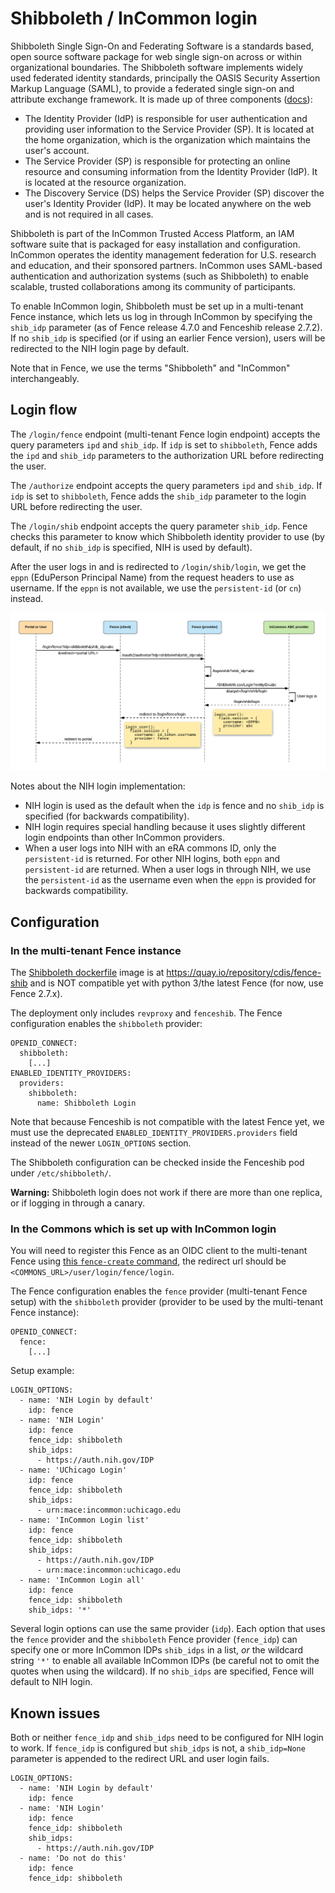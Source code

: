 # Shibboleth / InCommon login

Shibboleth Single Sign-On and Federating Software is a standards based, open source software package for web single sign-on across or within organizational boundaries. The Shibboleth software implements widely used federated identity standards, principally the OASIS Security Assertion Markup Language (SAML), to provide a federated single sign-on and attribute exchange framework. It is made up of three components ([docs](https://wiki.shibboleth.net/confluence/display/CONCEPT/Home)):
- The Identity Provider (IdP) is responsible for user authentication and providing user information to the Service Provider (SP). It is located at the home organization, which is the organization which maintains the user's account.
- The Service Provider (SP) is responsible for protecting an online resource and consuming information from the Identity Provider (IdP). It is located at the resource organization.
- The Discovery Service (DS) helps the Service Provider (SP) discover the user's Identity Provider (IdP). It may be located anywhere on the web and is not required in all cases.

Shibboleth is part of the InCommon Trusted Access Platform, an IAM software suite that is packaged for easy installation and configuration. InCommon operates the identity management federation for U.S. research and education, and their sponsored partners. InCommon uses SAML-based authentication and authorization systems (such as Shibboleth) to enable scalable, trusted collaborations among its community of participants.

To enable InCommon login, Shibboleth must be set up in a multi-tenant Fence instance, which lets us log in through InCommon by specifying the `shib_idp` parameter (as of Fence release 4.7.0 and Fenceshib release 2.7.2). If no `shib_idp` is specified (or if using an earlier Fence version), users will be redirected to the NIH login page by default.

Note that in Fence, we use the terms "Shibboleth" and "InCommon" interchangeably.

## Login flow

The `/login/fence` endpoint (multi-tenant Fence login endpoint) accepts the query parameters `ipd` and `shib_idp`. If `idp` is set to `shibboleth`, Fence adds the `ipd` and `shib_idp` parameters to the authorization URL before redirecting the user.

The `/authorize` endpoint accepts the query parameters `ipd` and `shib_idp`. If `idp` is set to `shibboleth`, Fence adds the `shib_idp` parameter to the login URL before redirecting the user.

The `/login/shib` endpoint accepts the query parameter `shib_idp`. Fence checks this parameter to know which Shibboleth identity provider to use (by default, if no `shib_idp` is specified, NIH is used by default).

After the user logs in and is redirected to `/login/shib/login`, we get the `eppn` (EduPerson Principal Name) from the request headers to use as username. If the `eppn` is not available, we use the `persistent-id` (or `cn`) instead.

![Shibboleth Login Flow](images/seq_diagrams/shibboleth_flow.png)

Notes about the NIH login implementation:
- NIH login is used as the default when the `idp` is fence and no `shib_idp` is specified (for backwards compatibility).
- NIH login requires special handling because it uses slightly different login endpoints than other InCommon providers.
- When a user logs into NIH with an eRA commons ID, only the `persistent-id` is returned. For other NIH logins, both `eppn` and `persistent-id` are returned. When a user logs in through NIH, we use the `persistent-id` as the username even when the `eppn` is provided for backwards compatibility.

## Configuration

### In the multi-tenant Fence instance

The [Shibboleth dockerfile](../DockerfileShib) image is at https://quay.io/repository/cdis/fence-shib and is NOT compatible yet with python 3/the latest Fence (for now, use Fence 2.7.x).

The deployment only includes `revproxy` and `fenceshib`. The Fence configuration enables the `shibboleth` provider:

```
OPENID_CONNECT:
  shibboleth:
    [...]
ENABLED_IDENTITY_PROVIDERS:
  providers:
    shibboleth:
      name: Shibboleth Login
```

Note that because Fenceshib is not compatible with the latest Fence yet, we must use the deprecated `ENABLED_IDENTITY_PROVIDERS.providers` field instead of the newer `LOGIN_OPTIONS` section.

The Shibboleth configuration can be checked inside the Fenceshib pod under `/etc/shibboleth/`.

**Warning:** Shibboleth login does not work if there are more than one replica, or if logging in through a canary.

### In the Commons which is set up with InCommon login

You will need to register this Fence as an OIDC client to the multi-tenant Fence using [this `fence-create` command](https://github.com/uc-cdis/fence#register-internal-oauth-client), the redirect url should be `<COMMONS_URL>/user/login/fence/login`.

The Fence configuration enables the `fence` provider (multi-tenant Fence setup) with the `shibboleth` provider (provider to be used by the multi-tenant Fence instance):
```
OPENID_CONNECT:
  fence:
    [...]
```

Setup example:
```
LOGIN_OPTIONS:
  - name: 'NIH Login by default'
    idp: fence
  - name: 'NIH Login'
    idp: fence
    fence_idp: shibboleth
    shib_idps:
      - https://auth.nih.gov/IDP
  - name: 'UChicago Login'
    idp: fence
    fence_idp: shibboleth
    shib_idps:
      - urn:mace:incommon:uchicago.edu
  - name: 'InCommon Login list'
    idp: fence
    fence_idp: shibboleth
    shib_idps:
      - https://auth.nih.gov/IDP
      - urn:mace:incommon:uchicago.edu
  - name: 'InCommon Login all'
    idp: fence
    fence_idp: shibboleth
    shib_idps: '*'
```

Several login options can use the same provider (`idp`). Each option that uses the `fence` provider and the `shibboleth` Fence provider (`fence_idp`) can specify one or more InCommon IDPs `shib_idps` in a list, _or_ the wildcard string `'*'` to enable all available InCommon IDPs (be careful not to omit the quotes when using the wildcard). If no `shib_idps` are specified, Fence will default to NIH login.

## Known issues

Both or neither `fence_idp` and `shib_idps` need to be configured for NIH login to work. If `fence_idp` is configured but `shib_idps` is not, a `shib_idp=None` parameter is appended to the redirect URL and user login fails.

```
LOGIN_OPTIONS:
  - name: 'NIH Login by default'
    idp: fence
  - name: 'NIH Login'
    idp: fence
    fence_idp: shibboleth
    shib_idps:
      - https://auth.nih.gov/IDP
  - name: 'Do not do this'
    idp: fence
    fence_idp: shibboleth
```
